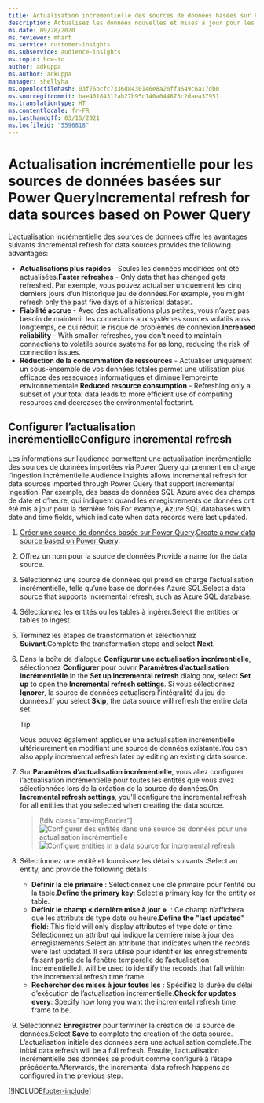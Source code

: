 ```yaml
---
title: Actualisation incrémentielle des sources de données basées sur Power Query
description: Actualisez les données nouvelles et mises à jour pour les sources de données volumineuses basées sur Power Query.
ms.date: 09/28/2020
ms.reviewer: mhart
ms.service: customer-insights
ms.subservice: audience-insights
ms.topic: how-to
author: adkuppa
ms.author: adkuppa
manager: shellyha
ms.openlocfilehash: 03f76bcfc7336d8430146e8a26ffa649c6a17db0
ms.sourcegitcommit: bae40184312ab27b95c140a044875c2daea37951
ms.translationtype: HT
ms.contentlocale: fr-FR
ms.lasthandoff: 03/15/2021
ms.locfileid: "5596818"
---
```

# <a name="incremental-refresh-for-data-sources-based-on-power-query"></a><span data-ttu-id="19985-103">Actualisation incrémentielle pour les sources de données basées sur Power Query</span><span class="sxs-lookup"><span data-stu-id="19985-103">Incremental refresh for data sources based on Power Query</span></span>

<span data-ttu-id="19985-104">L’actualisation incrémentielle des sources de données offre les avantages suivants :</span><span class="sxs-lookup"><span data-stu-id="19985-104">Incremental refresh for data sources provides the following advantages:</span></span>

- <span data-ttu-id="19985-105">**Actualisations plus rapides** - Seules les données modifiées ont été actualisées.</span><span class="sxs-lookup"><span data-stu-id="19985-105">**Faster refreshes** - Only data that has changed gets refreshed.</span></span> <span data-ttu-id="19985-106">Par exemple, vous pouvez actualiser uniquement les cinq derniers jours d’un historique jeu de données.</span><span class="sxs-lookup"><span data-stu-id="19985-106">For example, you might refresh only the past five days of a historical dataset.</span></span>
- <span data-ttu-id="19985-107">**Fiabilité accrue** - Avec des actualisations plus petites, vous n’avez pas besoin de maintenir les connexions aux systèmes sources volatils aussi longtemps, ce qui réduit le risque de problèmes de connexion.</span><span class="sxs-lookup"><span data-stu-id="19985-107">**Increased reliability** - With smaller refreshes, you don't need to maintain connections to volatile source systems for as long, reducing the risk of connection issues.</span></span>
- <span data-ttu-id="19985-108">**Réduction de la consommation de ressources** - Actualiser uniquement un sous-ensemble de vos données totales permet une utilisation plus efficace des ressources informatiques et diminue l’empreinte environnementale.</span><span class="sxs-lookup"><span data-stu-id="19985-108">**Reduced resource consumption** - Refreshing only a subset of your total data leads to more efficient use of computing resources and decreases the environmental footprint.</span></span>

## <a name="configure-incremental-refresh"></a><span data-ttu-id="19985-109">Configurer l’actualisation incrémentielle</span><span class="sxs-lookup"><span data-stu-id="19985-109">Configure incremental refresh</span></span>

<span data-ttu-id="19985-110">Les informations sur l’audience permettent une actualisation incrémentielle des sources de données importées via Power Query qui prennent en charge l’ingestion incrémentielle.</span><span class="sxs-lookup"><span data-stu-id="19985-110">Audience insights allows incremental refresh for data sources imported through Power Query that support incremental ingestion.</span></span> <span data-ttu-id="19985-111">Par exemple, des bases de données SQL Azure avec des champs de date et d’heure, qui indiquent quand les enregistrements de données ont été mis à jour pour la dernière fois.</span><span class="sxs-lookup"><span data-stu-id="19985-111">For example, Azure SQL databases with date and time fields, which indicate when data records were last updated.</span></span>

1. <span data-ttu-id="19985-112">[Créer une source de données basée sur Power Query](connect-power-query.md).</span><span class="sxs-lookup"><span data-stu-id="19985-112">[Create a new data source based on Power Query](connect-power-query.md).</span></span>

1. <span data-ttu-id="19985-113">Offrez un nom pour la source de données.</span><span class="sxs-lookup"><span data-stu-id="19985-113">Provide a name for the data source.</span></span>

1. <span data-ttu-id="19985-114">Sélectionnez une source de données qui prend en charge l’actualisation incrémentielle, telle qu’une base de données Azure SQL.</span><span class="sxs-lookup"><span data-stu-id="19985-114">Select a data source that supports incremental refresh, such as Azure SQL database.</span></span>

1. <span data-ttu-id="19985-115">Sélectionnez les entités ou les tables à ingérer.</span><span class="sxs-lookup"><span data-stu-id="19985-115">Select the entities or tables to ingest.</span></span>

1. <span data-ttu-id="19985-116">Terminez les étapes de transformation et sélectionnez **Suivant**.</span><span class="sxs-lookup"><span data-stu-id="19985-116">Complete the transformation steps and select **Next**.</span></span>

1. <span data-ttu-id="19985-117">Dans la boîte de dialogue **Configurer une actualisation incrémentielle**, sélectionnez **Configurer** pour ouvrir **Paramètres d’actualisation incrémentielle**.</span><span class="sxs-lookup"><span data-stu-id="19985-117">In the **Set up incremental refresh** dialog box, select **Set up** to open the **Incremental refresh settings**.</span></span> <span data-ttu-id="19985-118">Si vous sélectionnez **Ignorer**, la source de données actualisera l’intégralité du jeu de données.</span><span class="sxs-lookup"><span data-stu-id="19985-118">If you select **Skip**, the data source will refresh the entire data set.</span></span>
   > [!TIP]
   > <span data-ttu-id="19985-119">Vous pouvez également appliquer une actualisation incrémentielle ultérieurement en modifiant une source de données existante.</span><span class="sxs-lookup"><span data-stu-id="19985-119">You can also apply incremental refresh later by editing an existing data source.</span></span>

1. <span data-ttu-id="19985-120">Sur **Paramètres d’actualisation incrémentielle**, vous allez configurer l’actualisation incrémentielle pour toutes les entités que vous avez sélectionnées lors de la création de la source de données.</span><span class="sxs-lookup"><span data-stu-id="19985-120">On **Incremental refresh settings**, you'll configure the incremental refresh for all entities that you selected when creating the data source.</span></span>

   > [!div class="mx-imgBorder"]
   > <span data-ttu-id="19985-121">![Configurer des entités dans une source de données pour une actualisation incrémentielle](media/incremental-refresh-settings.png "Configurer des entités dans une source de données pour une actualisation incrémentielle")</span><span class="sxs-lookup"><span data-stu-id="19985-121">![Configure entities in a data source for incremental refresh](media/incremental-refresh-settings.png "Configure entities in a data source for incremental refresh")</span></span>

1. <span data-ttu-id="19985-122">Sélectionnez une entité et fournissez les détails suivants :</span><span class="sxs-lookup"><span data-stu-id="19985-122">Select an entity, and provide the following details:</span></span>

   - <span data-ttu-id="19985-123">**Définir la clé primaire** : Sélectionnez une clé primaire pour l’entité ou la table.</span><span class="sxs-lookup"><span data-stu-id="19985-123">**Define the primary key**: Select a primary key for the entity or table.</span></span>
   - <span data-ttu-id="19985-124">**Définir le champ « dernière mise à jour »**  : Ce champ n’affichera que les attributs de type date ou heure.</span><span class="sxs-lookup"><span data-stu-id="19985-124">**Define the "last updated" field**: This field will only display attributes of type date or time.</span></span> <span data-ttu-id="19985-125">Sélectionnez un attribut qui indique la dernière mise à jour des enregistrements.</span><span class="sxs-lookup"><span data-stu-id="19985-125">Select an attribute that indicates when the records were last updated.</span></span> <span data-ttu-id="19985-126">Il sera utilisé pour identifier les enregistrements faisant partie de la fenêtre temporelle de l’actualisation incrémentielle.</span><span class="sxs-lookup"><span data-stu-id="19985-126">It will be used to identify the records that fall within the incremental refresh time frame.</span></span>
   - <span data-ttu-id="19985-127">**Rechercher des mises à jour toutes les** : Spécifiez la durée du délai d’exécution de l’actualisation incrémentielle.</span><span class="sxs-lookup"><span data-stu-id="19985-127">**Check for updates every**: Specify how long you want the incremental refresh time frame to be.</span></span>

1. <span data-ttu-id="19985-128">Sélectionnez **Enregistrer** pour terminer la création de la source de données.</span><span class="sxs-lookup"><span data-stu-id="19985-128">Select **Save** to complete the creation of the data source.</span></span> <span data-ttu-id="19985-129">L’actualisation initiale des données sera une actualisation complète.</span><span class="sxs-lookup"><span data-stu-id="19985-129">The initial data refresh will be a full refresh.</span></span> <span data-ttu-id="19985-130">Ensuite, l’actualisation incrémentielle des données se produit comme configuré à l’étape précédente.</span><span class="sxs-lookup"><span data-stu-id="19985-130">Afterwards, the incremental data refresh happens as configured in the previous step.</span></span>


[!INCLUDE[footer-include](../includes/footer-banner.md)]